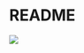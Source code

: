 # README

<img src="https://github-readme-stats-git-masterrstaa-rickstaa.vercel.app/api/?username=VChristinne&theme=dracula&hide_title=true&count_private=true&show_icons=true&include_all_commits=true">
